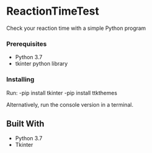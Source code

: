 # ReactionTimeTest
Check your reaction time with a simple Python program

### Prerequisites

* Python 3.7
* tkinter python library



### Installing

Run:
-pip install tkinter
-pip install ttkthemes

Alternatively, run the console version in a terminal.

## Built With

* Python 3.7
* Tkinter
